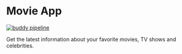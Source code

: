 # Movie App
[![buddy pipeline](https://app.buddy.works/praneshr/movie-app/pipelines/pipeline/60986/badge.svg?token=09bbfd0c62e8e50684e87f1b4b6ea2121928d0063f0e5cecefb93bb9cb0eee0f "buddy pipeline")](https://app.buddy.works/praneshr/movie-app/pipelines/pipeline/60986)

Get the latest information about your favorite movies, TV shows and celebrities. 
